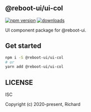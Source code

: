 ## @reboot-ui/ui-col

[![npm version](https://img.shields.io/npm/v/@reboot-ui/ui-col.svg)](https://www.npmjs.org/package/@reboot-ui/ui-col)
[![downloads](https://img.shields.io/npm/dm/@reboot-ui/ui-col.svg)](https://www.npmjs.org/package/@reboot-ui/ui-col)

UI component package for @reboot-ui.

## Get started

```bash
npm i -S @reboot-ui/ui-col
# or
yarn add @reboot-ui/ui-col
```

## LICENSE

ISC

Copyright (c) 2020-present, Richard
